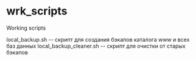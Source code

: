 wrk_scripts
===========

Working scripts

local_backup.sh -- скрипт для создания бэкапов каталога www и всех баз данных
local_backup_cleaner.sh -- скрипт для очистки от старых бэкапов

